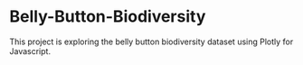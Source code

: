 # Belly-Button-Biodiversity
This project is exploring the belly button biodiversity dataset using  Plotly for Javascript.
